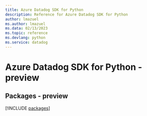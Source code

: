 ```yaml
---
title: Azure Datadog SDK for Python
description: Reference for Azure Datadog SDK for Python
author: lmazuel
ms.author: lmazuel
ms.data: 02/13/2023
ms.topic: reference
ms.devlang: python
ms.service: datadog
---
```

# Azure Datadog SDK for Python - preview
## Packages - preview
[!INCLUDE [packages](datadog-index.md)]